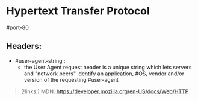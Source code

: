 
# Hypertext Transfer Protocol



#port-80 








## Headers:
- #user-agent-string :
	- the User Agent request header is a unique string which lets servers and "network peers" identify an application, #OS, vendor and/or version of the requesting #user-agent 


>[!links:]
>MDN: https://developer.mozilla.org/en-US/docs/Web/HTTP 